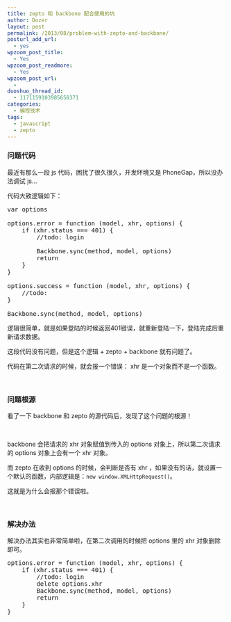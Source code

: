 ```yaml
---
title: zepto 和 backbone 配合使用的坑
author: Dozer
layout: post
permalink: /2013/08/problem-with-zepto-and-backbone/
posturl_add_url:
  - yes
wpzoom_post_title:
  - Yes
wpzoom_post_readmore:
  - Yes
wpzoom_post_url:
  - 
duoshuo_thread_id:
  - 1171159103985658371
categories:
  - 编程技术
tags:
  - javascript
  - zepto
---
```


### <span id="i">问题代码</span>

最近有那么一段 js 代码，困扰了很久很久，开发环境又是 PhoneGap，所以没办法调试 js…

代码大致逻辑如下：

<pre class="lang:js decode:true">var options

options.error = function (model, xhr, options) {
    if (xhr.status === 401) {
        //todo: login

        Backbone.sync(method, model, options)
        return
    }
}

options.success = function (model, xhr, options) {
	//todo:
}

Backbone.sync(method, model, options)</pre>

逻辑很简单，就是如果登陆的时候返回401错误，就重新登陆一下，登陆完成后重新请求数据。

这段代码没有问题，但是这个逻辑 + zepto + backbone 就有问题了。

代码在第二次请求的时候，就会报一个错误： xhr 是一个对象而不是一个函数。

<!--more-->

&nbsp;

### <span id="i-2">问题根源</span>

看了一下 backbone 和 zepto 的源代码后，发现了这个问题的根源！

&nbsp;

backbone 会把请求的 xhr 对象赋值到传入的 options 对象上，所以第二次请求的 options 对象上会有一个 xhr 对象。

而 zepto 在收到 options 的时候，会判断是否有 xhr ，如果没有的话，就设置一个默认的函数，内部逻辑是：`new window.XMLHttpRequest()`。

这就是为什么会报那个错误啦。

&nbsp;

### <span id="i-3">解决办法</span>

解决办法其实也非常简单啦，在第二次调用的时候把 options 里的 xhr 对象删除即可。

<pre class="lang:default decode:true  crayon-selected">options.error = function (model, xhr, options) {
    if (xhr.status === 401) {
        //todo: login
        delete options.xhr
        Backbone.sync(method, model, options)
        return
    }
}</pre>
